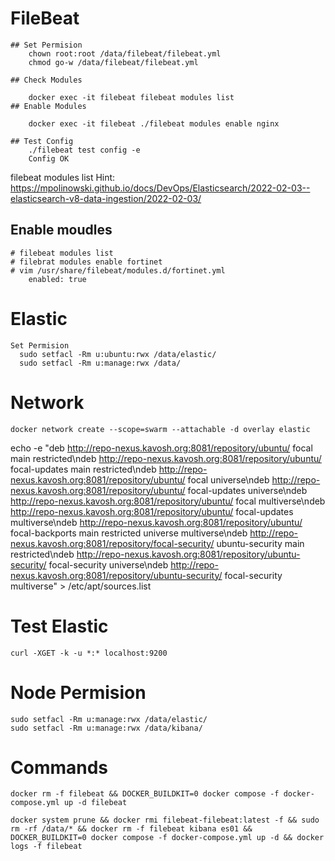 # FileBeat

    ## Set Permision
        chown root:root /data/filebeat/filebeat.yml
        chmod go-w /data/filebeat/filebeat.yml

    ## Check Modules

        docker exec -it filebeat filebeat modules list
    ## Enable Modules

        docker exec -it filebeat ./filebeat modules enable nginx

    ## Test Config
        ./filebeat test config -e
        Config OK
filebeat modules list
    Hint: https://mpolinowski.github.io/docs/DevOps/Elasticsearch/2022-02-03--elasticsearch-v8-data-ingestion/2022-02-03/

## Enable moudles

    # filebeat modules list
    # filebrat modules enable fortinet
    # vim /usr/share/filebeat/modules.d/fortinet.yml
        enabled: true

# Elastic

    Set Permision
      sudo setfacl -Rm u:ubuntu:rwx /data/elastic/
      sudo setfacl -Rm u:manage:rwx /data/

# Network

    docker network create --scope=swarm --attachable -d overlay elastic

echo -e "deb http://repo-nexus.kavosh.org:8081/repository/ubuntu/ focal main restricted\ndeb http://repo-nexus.kavosh.org:8081/repository/ubuntu/ focal-updates main restricted\ndeb http://repo-nexus.kavosh.org:8081/repository/ubuntu/ focal universe\ndeb http://repo-nexus.kavosh.org:8081/repository/ubuntu/ focal-updates universe\ndeb http://repo-nexus.kavosh.org:8081/repository/ubuntu/ focal multiverse\ndeb http://repo-nexus.kavosh.org:8081/repository/ubuntu/ focal-updates multiverse\ndeb http://repo-nexus.kavosh.org:8081/repository/ubuntu/ focal-backports main restricted universe multiverse\ndeb http://repo-nexus.kavosh.org:8081/repository/focal-security/ ubuntu-security main restricted\ndeb http://repo-nexus.kavosh.org:8081/repository/ubuntu-security/ focal-security universe\ndeb http://repo-nexus.kavosh.org:8081/repository/ubuntu-security/ focal-security multiverse" > /etc/apt/sources.list


# Test Elastic

    curl -XGET -k -u *:* localhost:9200

# Node Permision

    sudo setfacl -Rm u:manage:rwx /data/elastic/
    sudo setfacl -Rm u:manage:rwx /data/kibana/

# Commands

    docker rm -f filebeat && DOCKER_BUILDKIT=0 docker compose -f docker-compose.yml up -d filebeat

    docker system prune && docker rmi filebeat-filebeat:latest -f && sudo rm -rf /data/* && docker rm -f filebeat kibana es01 && DOCKER_BUILDKIT=0 docker compose -f docker-compose.yml up -d && docker logs -f filebeat